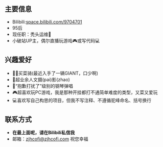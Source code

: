 ## 主要信息
- Bilibili:[space.bilibili.com/9704701](https://space.bilibili.com/9704701)
- 95后
- 现任职：秃头运维🐶
- 小破站UP主，偶尔直播玩游戏🎮或写代码💻
## 兴趣爱好
- 🚴🏼买菜骑(最近入手了一辆GIANT，口少啊)
- 📸超业余人文摄(pai)影(zhao)
- 🎹“抱歉打扰了”级别的钢琴弹唱
- 🎮超喜欢玩PC游戏，我是那种开挂都打不通简单难度的类型，又菜又爱玩
- 💻喜欢写自己构思的项目，但我不写注释、不遵循驼峰命名、括号换行
## 联系方式
- **在最上面呢，请在Bilibili私信我**
- 邮箱：[zjhcofi@zjhcofi.com](mailto:zjhcofi@zjhcofi.com)
祝您幸福
